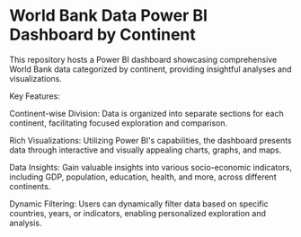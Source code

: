 # World Bank Data Power BI Dashboard by Continent
This repository hosts a Power BI dashboard showcasing comprehensive World Bank data categorized by continent, providing insightful analyses and visualizations.

Key Features:

Continent-wise Division: Data is organized into separate sections for each continent, facilitating focused exploration and comparison.

Rich Visualizations: Utilizing Power BI's capabilities, the dashboard presents data through interactive and visually appealing charts, graphs, and maps.

Data Insights: Gain valuable insights into various socio-economic indicators, including GDP, population, education, health, and more, across different continents.

Dynamic Filtering: Users can dynamically filter data based on specific countries, years, or indicators, enabling personalized exploration and analysis.
